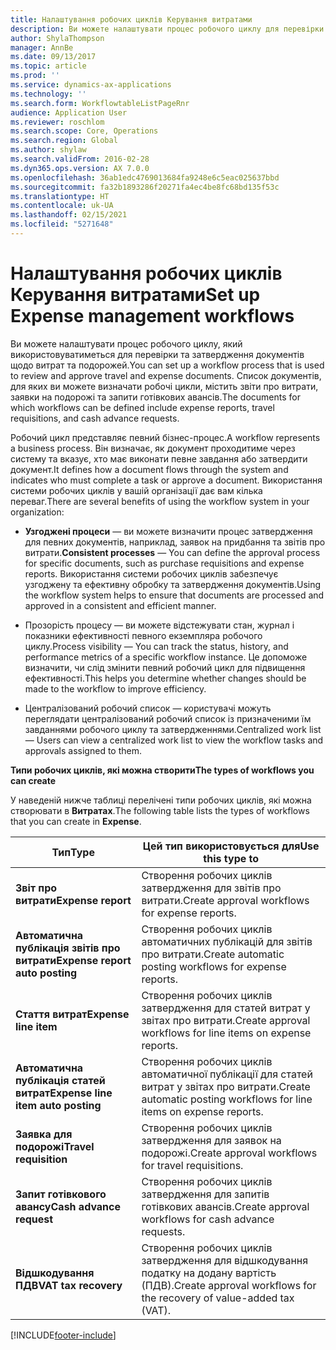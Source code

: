 ```yaml
---
title: Налаштування робочих циклів Керування витратами
description: Ви можете налаштувати процес робочого циклу для перевірки та затвердження документів щодо витрат та подорожей.
author: ShylaThompson
manager: AnnBe
ms.date: 09/13/2017
ms.topic: article
ms.prod: ''
ms.service: dynamics-ax-applications
ms.technology: ''
ms.search.form: WorkflowtableListPageRnr
audience: Application User
ms.reviewer: roschlom
ms.search.scope: Core, Operations
ms.search.region: Global
ms.author: shylaw
ms.search.validFrom: 2016-02-28
ms.dyn365.ops.version: AX 7.0.0
ms.openlocfilehash: 36ab1edc4769013684fa9248e6c5eac025637bbd
ms.sourcegitcommit: fa32b1893286f20271fa4ec4be8fc68bd135f53c
ms.translationtype: HT
ms.contentlocale: uk-UA
ms.lasthandoff: 02/15/2021
ms.locfileid: "5271648"
---
```

# <a name="set-up-expense-management-workflows"></a><span data-ttu-id="024b7-103">Налаштування робочих циклів Керування витратами</span><span class="sxs-lookup"><span data-stu-id="024b7-103">Set up Expense management workflows</span></span>

<span data-ttu-id="024b7-104">Ви можете налаштувати процес робочого циклу, який використовуватиметься для перевірки та затвердження документів щодо витрат та подорожей.</span><span class="sxs-lookup"><span data-stu-id="024b7-104">You can set up a workflow process that is used to review and approve travel and expense documents.</span></span> <span data-ttu-id="024b7-105">Список документів, для яких ви можете визначати робочі цикли, містить звіти про витрати, заявки на подорожі та запити готівкових авансів.</span><span class="sxs-lookup"><span data-stu-id="024b7-105">The documents for which workflows can be defined include expense reports, travel requisitions, and cash advance requests.</span></span>

<span data-ttu-id="024b7-106">Робочий цикл представляє певний бізнес-процес.</span><span class="sxs-lookup"><span data-stu-id="024b7-106">A workflow represents a business process.</span></span> <span data-ttu-id="024b7-107">Він визначає, як документ проходитиме через систему та вказує, хто має виконати певне завдання або затвердити документ.</span><span class="sxs-lookup"><span data-stu-id="024b7-107">It defines how a document flows through the system and indicates who must complete a task or approve a document.</span></span> <span data-ttu-id="024b7-108">Використання системи робочих циклів у вашій організації дає вам кілька переваг.</span><span class="sxs-lookup"><span data-stu-id="024b7-108">There are several benefits of using the workflow system in your organization:</span></span>

-   <span data-ttu-id="024b7-109">**Узгоджені процеси** — ви можете визначити процес затвердження для певних документів, наприклад, заявок на придбання та звітів про витрати.</span><span class="sxs-lookup"><span data-stu-id="024b7-109">**Consistent processes** — You can define the approval process for specific documents, such as purchase requisitions and expense reports.</span></span> <span data-ttu-id="024b7-110">Використання системи робочих циклів забезпечує узгоджену та ефективну обробку та затвердження документів.</span><span class="sxs-lookup"><span data-stu-id="024b7-110">Using the workflow system helps to ensure that documents are processed and approved in a consistent and efficient manner.</span></span>

-   <span data-ttu-id="024b7-111">Прозорість процесу — ви можете відстежувати стан, журнал і показники ефективності певного екземпляра робочого циклу.</span><span class="sxs-lookup"><span data-stu-id="024b7-111">Process visibility — You can track the status, history, and performance metrics of a specific workflow instance.</span></span> <span data-ttu-id="024b7-112">Це допоможе визначити, чи слід змінити певний робочий цикл для підвищення ефективності.</span><span class="sxs-lookup"><span data-stu-id="024b7-112">This helps you determine whether changes should be made to the workflow to improve efficiency.</span></span>

-   <span data-ttu-id="024b7-113">Централізований робочий список — користувачі можуть переглядати централізований робочий список із призначеними їм завданнями робочого циклу та затвердженнями.</span><span class="sxs-lookup"><span data-stu-id="024b7-113">Centralized work list — Users can view a centralized work list to view the workflow tasks and approvals assigned to them.</span></span> 

<span data-ttu-id="024b7-114">**Типи робочих циклів, які можна створити**</span><span class="sxs-lookup"><span data-stu-id="024b7-114">**The types of workflows you can create**</span></span>

<span data-ttu-id="024b7-115">У наведеній нижче таблиці перелічені типи робочих циклів, які можна створювати в **Витратах**.</span><span class="sxs-lookup"><span data-stu-id="024b7-115">The following table lists the types of workflows that you can create in **Expense**.</span></span>


|              <span data-ttu-id="024b7-116"><strong>Тип</strong></span><span class="sxs-lookup"><span data-stu-id="024b7-116"><strong>Type</strong></span></span>              |                   <span data-ttu-id="024b7-117"><strong>Цей тип використовується для</strong></span><span class="sxs-lookup"><span data-stu-id="024b7-117"><strong>Use this type to</strong></span></span>                   |
|-------------------------------------------------|-----------------------------------------------------------------------|
|         <span data-ttu-id="024b7-118"><strong>Звіт про витрати</strong></span><span class="sxs-lookup"><span data-stu-id="024b7-118"><strong>Expense report</strong></span></span>         |            <span data-ttu-id="024b7-119">Створення робочих циклів затвердження для звітів про витрати.</span><span class="sxs-lookup"><span data-stu-id="024b7-119">Create approval workflows for expense reports.</span></span>             |
|  <span data-ttu-id="024b7-120"><strong>Автоматична публікація звітів про витрати</strong></span><span class="sxs-lookup"><span data-stu-id="024b7-120"><strong>Expense report auto posting</strong></span></span>   |        <span data-ttu-id="024b7-121">Створення робочих циклів автоматичних публікацій для звітів про витрати.</span><span class="sxs-lookup"><span data-stu-id="024b7-121">Create automatic posting workflows for expense reports.</span></span>        |
|       <span data-ttu-id="024b7-122"><strong>Стаття витрат</strong></span><span class="sxs-lookup"><span data-stu-id="024b7-122"><strong>Expense line item</strong></span></span>        |     <span data-ttu-id="024b7-123">Створення робочих циклів затвердження для статей витрат у звітах про витрати.</span><span class="sxs-lookup"><span data-stu-id="024b7-123">Create approval workflows for line items on expense reports.</span></span>      |
| <span data-ttu-id="024b7-124"><strong>Автоматична публікація статей витрат</strong></span><span class="sxs-lookup"><span data-stu-id="024b7-124"><strong>Expense line item auto posting</strong></span></span> | <span data-ttu-id="024b7-125">Створення робочих циклів автоматичної публікації для статей витрат у звітах про витрати.</span><span class="sxs-lookup"><span data-stu-id="024b7-125">Create automatic posting workflows for line items on expense reports.</span></span> |
|       <span data-ttu-id="024b7-126"><strong>Заявка для подорожі</strong></span><span class="sxs-lookup"><span data-stu-id="024b7-126"><strong>Travel requisition</strong></span></span>       |          <span data-ttu-id="024b7-127">Створення робочих циклів затвердження для заявок на подорожі.</span><span class="sxs-lookup"><span data-stu-id="024b7-127">Create approval workflows for travel requisitions.</span></span>           |
|      <span data-ttu-id="024b7-128"><strong>Запит готівкового авансу</strong></span><span class="sxs-lookup"><span data-stu-id="024b7-128"><strong>Cash advance request</strong></span></span>      |         <span data-ttu-id="024b7-129">Створення робочих циклів затвердження для запитів готівкових авансів.</span><span class="sxs-lookup"><span data-stu-id="024b7-129">Create approval workflows for cash advance requests.</span></span>          |
|        <span data-ttu-id="024b7-130"><strong>Відшкодування ПДВ</strong></span><span class="sxs-lookup"><span data-stu-id="024b7-130"><strong>VAT tax recovery</strong></span></span>        | <span data-ttu-id="024b7-131">Створення робочих циклів затвердження для відшкодування податку на додану вартість (ПДВ).</span><span class="sxs-lookup"><span data-stu-id="024b7-131">Create approval workflows for the recovery of value-added tax (VAT).</span></span>  |



[!INCLUDE[footer-include](../includes/footer-banner.md)]